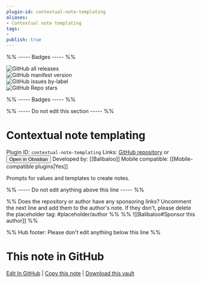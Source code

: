 ```yaml
---
plugin-id: contextual-note-templating
aliases:
- Contextual note templating
tags: 
- 
publish: true
---
```


%% ----- Badges ----- %%

![GitHub all releases](https://img.shields.io/github/downloads/Balibaloo/obsidian-local-template-configuration/total?color=573E7A&logo=github&style=for-the-badge)   
![GitHub manifest version](https://img.shields.io/github/manifest-json/v/Balibaloo/obsidian-local-template-configuration?color=573E7A&logo=github&style=for-the-badge)   
![GitHub issues by-label](https://img.shields.io/github/issues/Balibaloo/obsidian-local-template-configuration/help%20wanted?color=573E7A&logo=github&style=for-the-badge)   
![GitHub Repo stars](https://img.shields.io/github/stars/Balibaloo/obsidian-local-template-configuration?color=573E7A&logo=github&style=for-the-badge)

%% ----- Badges ----- %%

%% ----- Do not edit this section ----- %%

# Contextual note templating

Plugin ID: `contextual-note-templating`
Links: [GitHub repository](https://github.com/Balibaloo/obsidian-local-template-configuration) or [<button id=HH>Open in Obsidian</button>](obsidian://show-plugin?id=contextual-note-templating)
Developed by: [[Balibaloo]]
Mobile compatible: [[Mobile-compatible plugins|Yes]]

Prompts for values and templates to create notes.

%% ----- Do not edit anything above this line ----- %% 

%% Does the repository or author have any sponsoring links? Uncomment the next line and add them to the author's note. If they don't, please delete the placeholder tag: #placeholder/author %%
%% ![[Balibaloo#Sponsor this author]] %%

%% Hub footer: Please don't edit anything below this line %%

# This note in GitHub

<span class="git-footer">[Edit In GitHub](https://github.dev/obsidian-community/obsidian-hub/blob/main/02%20-%20Community%20Expansions/02.05%20All%20Community%20Expansions/Plugins/contextual-note-templating.md "git-hub-edit-note") | [Copy this note](https://raw.githubusercontent.com/obsidian-community/obsidian-hub/main/02%20-%20Community%20Expansions/02.05%20All%20Community%20Expansions/Plugins/contextual-note-templating.md "git-hub-copy-note") | [Download this vault](https://github.com/obsidian-community/obsidian-hub/archive/refs/heads/main.zip "git-hub-download-vault") </span>

